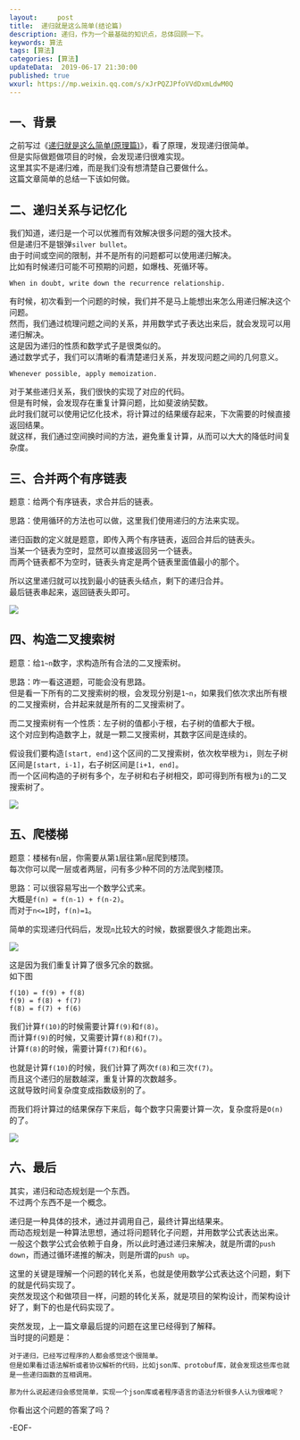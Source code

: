 ```yaml
---   
layout:     post  
title:  递归就是这么简单(结论篇)
description: 递归，作为一个最基础的知识点，总体回顾一下。  
keywords: 算法  
tags: [算法]    
categories: [算法]  
updateData:  2019-06-17 21:30:00  
published: true  
wxurl: https://mp.weixin.qq.com/s/xJrPQZJPfoVVdDxmLdwM0Q  
---  
```



## 一、背景  


之前写过《[递归就是这么简单(原理篇)](https://mp.weixin.qq.com/s/pN9T9hyjClHFNfajxlWKkA)》，看了原理，发现递归很简单。  
但是实际做题做项目的时候，会发现递归很难实现。  
这里其实不是递归难，而是我们没有想清楚自己要做什么。  
这篇文章简单的总结一下该如何做。  

 
## 二、递归关系与记忆化    
 

我们知道，递归是一个可以优雅而有效解决很多问题的强大技术。  
但是递归不是银弹`silver bullet`。  
由于时间或空间的限制，并不是所有的问题都可以使用递归解决。  
比如有时候递归可能不可预期的问题，如爆栈、死循环等。  


```
When in doubt, write down the recurrence relationship.  
```


有时候，初次看到一个问题的时候，我们并不是马上能想出来怎么用递归解决这个问题。  
然而，我们通过梳理问题之间的关系，并用数学式子表达出来后，就会发现可以用递归解决。  
这是因为递归的性质和数学式子是很类似的。  
通过数学式子，我们可以清晰的看清楚递归关系，并发现问题之间的几何意义。  


```
Whenever possible, apply memoization.  
```


对于某些递归关系，我们很快的实现了对应的代码。  
但是有时候，会发现存在重复计算问题，比如斐波纳契数。  
此时我们就可以使用记忆化技术，将计算过的结果缓存起来，下次需要的时候直接返回结果。  
就这样，我们通过空间换时间的方法，避免重复计算，从而可以大大的降低时间复杂度。  



## 三、合并两个有序链表  


题意：给两个有序链表，求合并后的链表。  


思路：使用循环的方法也可以做，这里我们使用递归的方法来实现。  


递归函数的定义就是题意，即传入两个有序链表，返回合并后的链表头。  
当某一个链表为空时，显然可以直接返回另一个链表。  
而两个链表都不为空时，链表头肯定是两个链表里面值最小的那个。  


所以这里递归就可以找到最小的链表头结点，剩下的递归合并。  
最后链表串起来，返回链表头即可。  



![](http://res.tiankonguse.com/images/2019/06/17/001.png)  



## 四、构造二叉搜索树  


题意：给`1~n`数字，求构造所有合法的二叉搜索树。  


思路：咋一看这道题，可能会没有思路。  
但是看一下所有的二叉搜索树的根，会发现分别是`1~n`，如果我们依次求出所有根的二叉搜索树，合并起来就是所有的二叉搜索树了。  


而二叉搜索树有一个性质：左子树的值都小于根，右子树的值都大于根。  
这个对应到构造数字上，就是一颗二叉搜索树，其数字区间是连续的。  


假设我们要构造`[start, end]`这个区间的二叉搜索树，依次枚举根为`i`，则左子树区间是`[start, i-1]`，右子树区间是`[i+1, end]`。  
而一个区间构造的子树有多个，左子树和右子树相交，即可得到所有根为`i`的二叉搜索树了。  


![](http://res.tiankonguse.com/images/2019/06/17/002.png)  



## 五、爬楼梯  


题意：楼梯有`n`层，你需要从第`1`层往第`n`层爬到楼顶。  
每次你可以爬一层或者两层，问有多少种不同的方法爬到楼顶。  


思路：可以很容易写出一个数学公式来。  
大概是`f(n) = f(n-1) + f(n-2)`。  
而对于`n<=1`时，`f(n)=1`。  


简单的实现递归代码后，发现`n`比较大的时候，数据要很久才能跑出来。  


![](http://res.tiankonguse.com/images/2019/06/17/003.png)  



这是因为我们重复计算了很多冗余的数据。  
如下图  


```
f(10) = f(9) + f(8)  
f(9) = f(8) + f(7)  
f(8) = f(7) + f(6)  
```  


我们计算`f(10)`的时候需要计算`f(9)`和`f(8)`。  
而计算`f(9)`的时候，又需要计算`f(8)`和`f(7)`。  
计算`f(8)`的时候，需要计算`f(7)`和`f(6)`。  


也就是计算`f(10)`的时候，我们计算了两次`f(8)`和三次`f(7)`。  
而且这个递归的层数越深，重复计算的次数越多。  
这就导致时间复杂度变成指数级别的了。  


而我们将计算过的结果保存下来后，每个数字只需要计算一次，复杂度将是`O(n)`的了。  


![](http://res.tiankonguse.com/images/2019/06/17/004.png)  


## 六、最后  


其实，递归和动态规划是一个东西。  
不过两个东西不是一个概念。  


递归是一种具体的技术，通过并调用自己，最终计算出结果来。  
而动态规划是一种算法思想，通过将问题转化子问题，并用数学公式表达出来。  
一般这个数学公式会依赖于自身，所以此时通过递归来解决，就是所谓的`push down`，而通过循环递推的解决，则是所谓的`push up`。  


这里的关键是理解一个问题的转化关系，也就是使用数学公式表达这个问题，剩下的就是代码实现了。  
突然发现这个和做项目一样，问题的转化关系，就是项目的架构设计，而架构设计好了，剩下的也是代码实现了。  


突然发现，上一篇文章最后提的问题在这里已经得到了解释。  
当时提的问题是：  


```
对于递归，已经写过程序的人都会感觉这个很简单。
但是如果看过语法解析或者协议解析的代码，比如json库、protobuf库，就会发现这些库也就是一些递归函数的互相调用。

那为什么说起递归会感觉简单，实现一个json库或者程序语言的语法分析很多人认为很难呢？
```


你看出这个问题的答案了吗？  



-EOF-  

